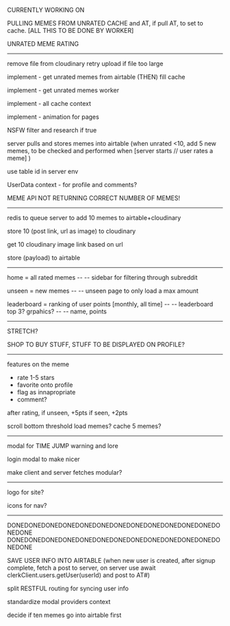 CURRENTLY WORKING ON

PULLING MEMES FROM UNRATED CACHE and AT, if pull  AT, to set to cache. [ALL THIS TO BE DONE BY WORKER]

UNRATED MEME RATING


---------------------------------------------------------------------

remove file from cloudinary retry upload if file too large

implement - get unrated memes from airtable (THEN) fill cache

implement - get unrated memes worker

implement - all cache context

implement - animation for pages




NSFW filter and research if true

server pulls and stores memes into airtable (when unrated <10, add 5 new memes, to be checked and performed when
                            [server starts // user rates a meme] )

use table id in server env

UserData context - for profile and comments?


MEME API NOT RETURNING CORRECT NUMBER OF MEMES!


--------------------------------------------------------------------

redis to queue server to add 10 memes to airtable+cloudinary

store 10 (post link, url as image) to cloudinary

get 10 cloudinary image link based on url

store (payload) to airtable



---------------------------------------------------------------------

home = all rated memes
-- -- sidebar for filtering through subreddit


unseen = new memes
-- -- unseen page to only load a max amount


leaderboard = ranking of user points
                            [monthly, all time]
-- -- leaderboard top 3? grpahics?
-- -- name, points


--------------------------------------------------------------------
STRETCH?

SHOP TO BUY STUFF, STUFF TO BE DISPLAYED ON PROFILE?



----------------------------------------------------------------------

features on the meme
- rate 1-5 stars
- favorite onto profile
- flag as innapropriate
- comment?

after rating,
if unseen, +5pts
if seen, +2pts


scroll bottom threshold load memes?
cache 5 memes?

----------------------------------------

modal for TIME JUMP warning and lore

login modal to make nicer


make client and server fetches modular?



-------------------------------------------



logo for site?

icons for nav?


-----------------------------------

DONEDONEDONEDONEDONEDONEDONEDONEDONEDONEDONEDONEDONEDONE
DONEDONEDONEDONEDONEDONEDONEDONEDONEDONEDONEDONEDONEDONE

SAVE USER INFO INTO AIRTABLE (when new user is created, after signup complete, fetch a post to server,
                            on server use await clerkClient.users.getUser(userId) and post to AT#)

split RESTFUL routing for syncing user info

standardize modal providers context

decide if ten memes go into airtable first
